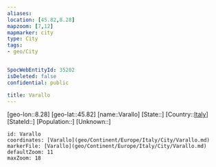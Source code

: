 ```yaml
---
aliases: 
location: [45.82,8.28]
mapzoom: [7,12] 
mapmarker: city 
type: City
tags:
- geo/City


SpocWebEntityId: 35202
isDeleted: false
confidential: public

title: Varallo
---
```

[geo-lon::8.28]
[geo-lat::45.82]
[name::Varallo]
[State::]
[Country::[Italy](geo/Continent/Europe/Italy.md)]
[StateId::]
[Population::]
[Unknown::]


```leaflet
id: Varallo
coordinates: [Varallo](geo/Continent/Europe/Italy/City/Varallo.md)
markerFile: [Varallo](geo/Continent/Europe/Italy/City/Varallo.md)
defaultZoom: 11 
maxZoom: 18
```


